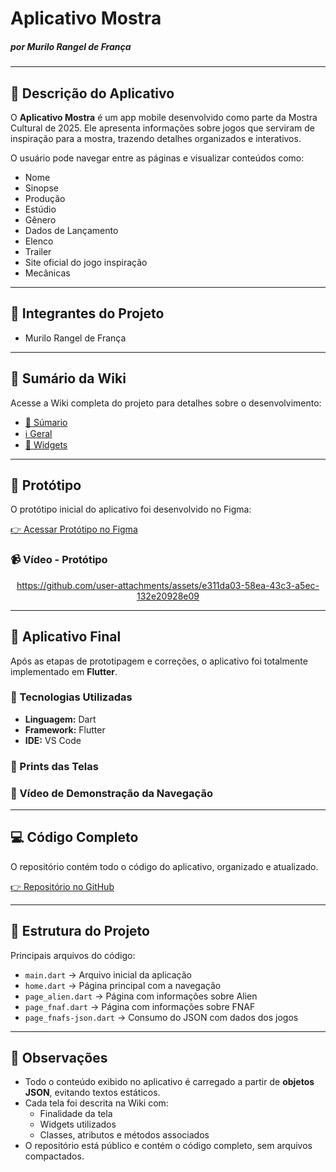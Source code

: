 <h1>Aplicativo Mostra</h1>
<h5>por Murilo Rangel de França</h5>
<hr>

<h2>📱 Descrição do Aplicativo</h2>
<p>
O <b>Aplicativo Mostra</b> é um app mobile desenvolvido como parte da Mostra Cultural de 2025.
Ele apresenta informações sobre jogos que serviram de inspiração para a mostra, trazendo detalhes organizados e interativos.
</p>

<p>O usuário pode navegar entre as páginas e visualizar conteúdos como:</p>
<ul>
  <li>Nome</li>
  <li>Sinopse</li>
  <li>Produção</li>
  <li>Estúdio</li>
  <li>Gênero</li>
  <li>Dados de Lançamento</li>
  <li>Elenco</li>
  <li>Trailer</li>
  <li>Site oficial do jogo inspiração</li>
  <li>Mecânicas</li>
</ul>

<hr>

<h2>👥 Integrantes do Projeto</h2>
<ul>
  <li>Murilo Rangel de França</li>
  <!-- Coloque aqui os outros colegas, se houver -->
</ul>

<hr>

<h2>📖 Sumário da Wiki</h2>
<p>Acesse a Wiki completa do projeto para detalhes sobre o desenvolvimento:</p>
<ul>
  <li><a href="https://github.com/MuPeu/Aplicativo-Mostra/wiki">📌 Súmario</a></li>
  <li><a href="https://github.com/MuPeu/Aplicativo-Mostra/wiki/Geral">ℹ️ Geral</a></li>
  <li><a href="https://github.com/MuPeu/Aplicativo-Mostra/wiki/Widgets">🧩 Widgets</a></li>
  <!-- Acrescente os outros links da Wiki (Apresentação, Protótipo Corrigido, Diagramas etc.) -->
</ul>

<hr>

<h2>🎨 Protótipo</h2>
<p>O protótipo inicial do aplicativo foi desenvolvido no Figma:</p>
<a href="https://www.figma.com/design/rE4o8fLLgzNxA4PCJEJM4W/Aplicativo-Games?node-id=1-9&t=7ZO51Fvb1j1tYajk-1">👉 Acessar Protótipo no Figma</a>

<h3>📹 Vídeo - Protótipo</h3>
<div align="center">
  
  https://github.com/user-attachments/assets/e311da03-58ea-43c3-a5ec-132e20928e09
</div>

<hr>

<h2>🚀 Aplicativo Final</h2>
<p>Após as etapas de prototipagem e correções, o aplicativo foi totalmente implementado em <b>Flutter</b>.</p>

<h3>🔧 Tecnologias Utilizadas</h3>
<ul>
  <li><b>Linguagem:</b> Dart</li>
  <li><b>Framework:</b> Flutter</li>
  <li><b>IDE:</b> VS Code</li>
</ul>

<h3>📸 Prints das Telas</h3>
<p>
<!-- Insira aqui os prints finais do aplicativo -->
</p>

<h3>🎥 Vídeo de Demonstração da Navegação</h3>
<p>
<!-- Coloque aqui o link para o vídeo final mostrando o app funcionando -->
</p>

<hr>

<h2>💻 Código Completo</h2>
<p>O repositório contém todo o código do aplicativo, organizado e atualizado.</p>
<a href="https://github.com/MuPeu/Aplicativo-Mostra.git">👉 Repositório no GitHub</a>

<hr>

<h2>📂 Estrutura do Projeto</h2>
<p>Principais arquivos do código:</p>
<ul>
  <li><code>main.dart</code> → Arquivo inicial da aplicação</li>
  <li><code>home.dart</code> → Página principal com a navegação</li>
  <li><code>page_alien.dart</code> → Página com informações sobre Alien</li>
  <li><code>page_fnaf.dart</code> → Página com informações sobre FNAF</li>
  <li><code>page_fnafs-json.dart</code> → Consumo do JSON com dados dos jogos</li>
</ul>

<hr>

<h2>📌 Observações</h2>
<ul>
  <li>Todo o conteúdo exibido no aplicativo é carregado a partir de <b>objetos JSON</b>, evitando textos estáticos.</li>
  <li>Cada tela foi descrita na Wiki com:
    <ul>
      <li>Finalidade da tela</li>
      <li>Widgets utilizados</li>
      <li>Classes, atributos e métodos associados</li>
    </ul>
  </li>
  <li>O repositório está público e contém o código completo, sem arquivos compactados.</li>
</ul>

